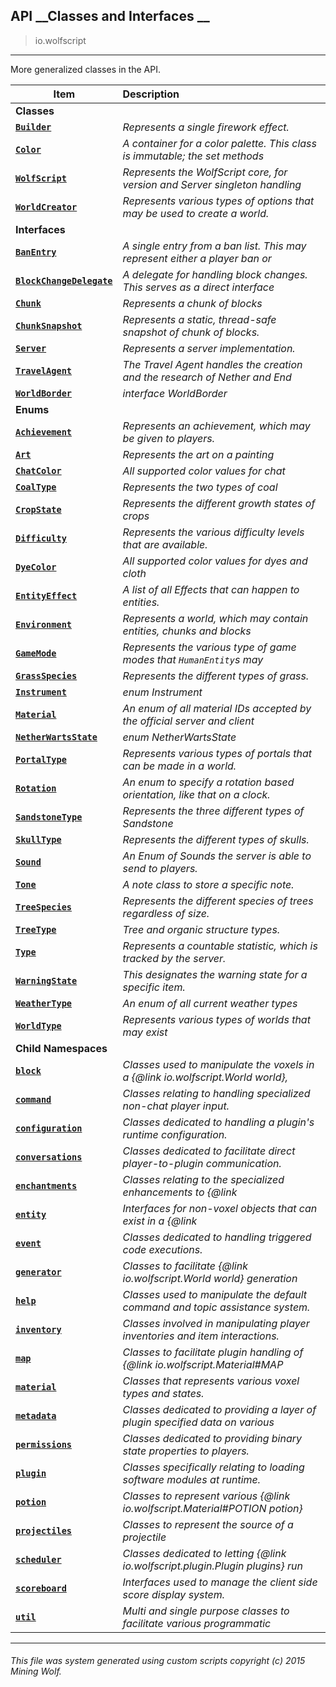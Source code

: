 ## API __Classes and Interfaces __

>io.wolfscript

---

More generalized classes in the API.

Item | Description   
--- | :--- 
__Classes__|
__[`Builder`](Builder.md)__ | _Represents a single firework effect._ 
__[`Color`](Color.md)__ | _A container for a color palette. This class is immutable; the set methods_ 
__[`WolfScript`](WolfScript.md)__ | _Represents the WolfScript core, for version and Server singleton handling_ 
__[`WorldCreator`](WorldCreator.md)__ | _Represents various types of options that may be used to create a world._ 
__Interfaces__|
__[`BanEntry`](BanEntry.md)__ | _A single entry from a ban list. This may represent either a player ban or_ 
__[`BlockChangeDelegate`](BlockChangeDelegate.md)__ | _A delegate for handling block changes. This serves as a direct interface_ 
__[`Chunk`](Chunk.md)__ | _Represents a chunk of blocks_ 
__[`ChunkSnapshot`](ChunkSnapshot.md)__ | _Represents a static, thread-safe snapshot of chunk of blocks._ 
__[`Server`](Server.md)__ | _Represents a server implementation._ 
__[`TravelAgent`](TravelAgent.md)__ | _The Travel Agent handles the creation and the research of Nether and End_ 
__[`WorldBorder`](WorldBorder.md)__ | _interface WorldBorder_ 
__Enums__|
__[`Achievement`](Achievement.md)__ | _Represents an achievement, which may be given to players._ 
__[`Art`](Art.md)__ | _Represents the art on a painting_ 
__[`ChatColor`](ChatColor.md)__ | _All supported color values for chat_ 
__[`CoalType`](CoalType.md)__ | _Represents the two types of coal_ 
__[`CropState`](CropState.md)__ | _Represents the different growth states of crops_ 
__[`Difficulty`](Difficulty.md)__ | _Represents the various difficulty levels that are available._ 
__[`DyeColor`](DyeColor.md)__ | _All supported color values for dyes and cloth_ 
__[`EntityEffect`](EntityEffect.md)__ | _A list of all Effects that can happen to entities._ 
__[`Environment`](Environment.md)__ | _Represents a world, which may contain entities, chunks and blocks_ 
__[`GameMode`](GameMode.md)__ | _Represents the various type of game modes that `HumanEntity`s may_ 
__[`GrassSpecies`](GrassSpecies.md)__ | _Represents the different types of grass._ 
__[`Instrument`](Instrument.md)__ | _enum Instrument_ 
__[`Material`](Material.md)__ | _An enum of all material IDs accepted by the official server and client_ 
__[`NetherWartsState`](NetherWartsState.md)__ | _enum NetherWartsState_ 
__[`PortalType`](PortalType.md)__ | _Represents various types of portals that can be made in a world._ 
__[`Rotation`](Rotation.md)__ | _An enum to specify a rotation based orientation, like that on a clock._ 
__[`SandstoneType`](SandstoneType.md)__ | _Represents the three different types of Sandstone_ 
__[`SkullType`](SkullType.md)__ | _Represents the different types of skulls._ 
__[`Sound`](Sound.md)__ | _An Enum of Sounds the server is able to send to players._ 
__[`Tone`](Tone.md)__ | _A note class to store a specific note._ 
__[`TreeSpecies`](TreeSpecies.md)__ | _Represents the different species of trees regardless of size._ 
__[`TreeType`](TreeType.md)__ | _Tree and organic structure types._ 
__[`Type`](Type.md)__ | _Represents a countable statistic, which is tracked by the server._ 
__[`WarningState`](WarningState.md)__ | _This designates the warning state for a specific item._ 
__[`WeatherType`](WeatherType.md)__ | _An enum of all current weather types_ 
__[`WorldType`](WorldType.md)__ | _Represents various types of worlds that may exist_ 
__Child Namespaces__|
__[`block`](block\0.md)__ | _Classes used to manipulate the voxels in a {@link io.wolfscript.World world},_ 
__[`command`](command\0.md)__ | _Classes relating to handling specialized non-chat player input._ 
__[`configuration`](configuration\0.md)__ | _Classes dedicated to handling a plugin's runtime configuration._ 
__[`conversations`](conversations\0.md)__ | _Classes dedicated to facilitate direct player-to-plugin communication._ 
__[`enchantments`](enchantments\0.md)__ | _Classes relating to the specialized enhancements to {@link_ 
__[`entity`](entity\0.md)__ | _Interfaces for non-voxel objects that can exist in a {@link_ 
__[`event`](event\0.md)__ | _Classes dedicated to handling triggered code executions._ 
__[`generator`](generator\0.md)__ | _Classes to facilitate {@link io.wolfscript.World world} generation_ 
__[`help`](help\0.md)__ | _Classes used to manipulate the default command and topic assistance system._ 
__[`inventory`](inventory\0.md)__ | _Classes involved in manipulating player inventories and item interactions._ 
__[`map`](map\0.md)__ | _Classes to facilitate plugin handling of {@link io.wolfscript.Material#MAP_ 
__[`material`](material\0.md)__ | _Classes that represents various voxel types and states._ 
__[`metadata`](metadata\0.md)__ | _Classes dedicated to providing a layer of plugin specified data on various_ 
__[`permissions`](permissions\0.md)__ | _Classes dedicated to providing binary state properties to players._ 
__[`plugin`](plugin\0.md)__ | _Classes specifically relating to loading software modules at runtime._ 
__[`potion`](potion\0.md)__ | _Classes to represent various {@link io.wolfscript.Material#POTION potion}_ 
__[`projectiles`](projectiles\0.md)__ | _Classes to represent the source of a projectile_ 
__[`scheduler`](scheduler\0.md)__ | _Classes dedicated to letting {@link io.wolfscript.plugin.Plugin plugins} run_ 
__[`scoreboard`](scoreboard\0.md)__ | _Interfaces used to manage the client side score display system._ 
__[`util`](util\0.md)__ | _Multi and single purpose classes to facilitate various programmatic_ 



---



###### This file was system generated using custom scripts copyright (c) 2015 Mining Wolf.
	

